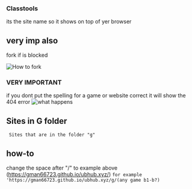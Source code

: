 ### Classtools
its the site name so it shows on top of yer browser

## very imp also
fork if is blocked

![How to fork](https://github.com/user-attachments/assets/6379db17-70db-4bca-88ec-799e3c7f1dc9)


### VERY IMPORTANT ###
if you dont put the spelling for a game or website correct it will show the 404 error 
![what happens](https://github.com/user-attachments/assets/3bf9c529-019f-4d80-929a-1421e839204b)


## Sites in G folder
``` Sites that are in the folder "g"```

## how-to
change the space after "/" to example above (https://gman66723.github.io/ubhub.xyz/)
```for example 'https://gman66723.github.io/ubhub.xyz/g/(any game b1-b?)```
